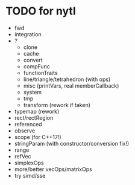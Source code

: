 TODO for nytl
=============

- fwd
- integration
- ?
	- clone
	- cache
	- convert
	- compFunc
	- functionTraits
	- line/triangle/tetrahedron (with ops)
	- misc (printVars, real memberCallback)
	- system
	- tmp
	- transform (rework if taken)
- typemap (rework)
- rect/rectRegion
- referenced
- observe
- scope (for C++17!)
- stringParam (with constructor/conversion fix!)
- range
- refVec
- simplexOps
- more/better vecOps/matrixOps
- try simd/sse
